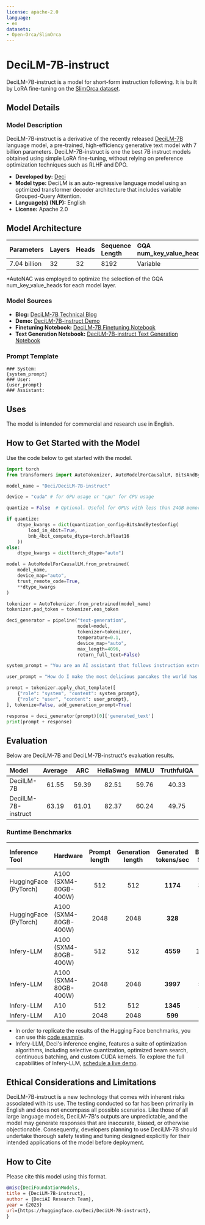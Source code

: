 ```yaml
---
license: apache-2.0
language:
- en
datasets:
- Open-Orca/SlimOrca
---
```

# DeciLM-7B-instruct

DeciLM-7B-instruct is a model for short-form instruction following. It is built by LoRA fine-tuning on the [SlimOrca dataset](https://huggingface.co/datasets/Open-Orca/SlimOrca).


## Model Details

### Model Description

DeciLM-7B-instruct is a derivative of the recently released [DeciLM-7B](https://huggingface.co/Deci/DeciLM-7B) language model, a pre-trained, high-efficiency generative text model with 7 billion parameters. DeciLM-7B-instruct is one the best 7B instruct models obtained using simple LoRA fine-tuning, without relying on preference optimization techniques such as RLHF and DPO.

- **Developed by:** [Deci](https://deci.ai/?utm_campaign=repos&utm_source=hugging-face&utm_medium=model-card&utm_content=decilm-7b-instruct)
- **Model type:** DeciLM is an auto-regressive language model using an optimized transformer decoder architecture that includes variable Grouped-Query Attention.
- **Language(s) (NLP):** English
- **License:** Apache 2.0

## Model Architecture

| Parameters | Layers | Heads  | Sequence Length  | GQA num_key_value_heads*  |
|:----------|:----------|:----------|:----------|:----------|
| 7.04 billion    | 32    | 32    | 8192   | Variable  |

*AutoNAC was employed to optimize the selection of the GQA num_key_value_heads for each model layer.


### Model Sources

- **Blog:** [DeciLM-7B Technical Blog](https://deci.ai/blog/introducing-DeciLM-7B-the-fastest-and-most-accurate-7b-large-language-model-to-date/?utm_campaign=repos&utm_source=hugging-face&utm_medium=model-card&utm_content=decilm-7b-instruct)
- **Demo:** [DeciLM-7B-instruct Demo](https://huggingface.co/spaces/Deci/DeciLM-7B-instruct)
- **Finetuning Notebook:** [DeciLM-7B Finetuning Notebook](https://colab.research.google.com/drive/1kEV6i96AQ94xTCvSd11TxkEaksTb5o3U?usp=sharing)
- **Text Generation Notebook:** [DeciLM-7B-instruct Text Generation Notebook](https://bit.ly/declm-7b-instruct)

### Prompt Template
```
### System:
{system_prompt}
### User:
{user_prompt}
### Assistant:
```

## Uses

The model is intended for commercial and research use in English.

## How to Get Started with the Model

Use the code below to get started with the model.

```python
import torch
from transformers import AutoTokenizer, AutoModelForCausalLM, BitsAndBytesConfig, pipeline

model_name = "Deci/DeciLM-7B-instruct"

device = "cuda" # for GPU usage or "cpu" for CPU usage

quantize = False  # Optional. Useful for GPUs with less than 24GB memory

if quantize:
    dtype_kwargs = dict(quantization_config=BitsAndBytesConfig(
        load_in_4bit=True,
        bnb_4bit_compute_dtype=torch.bfloat16
    ))
else:
    dtype_kwargs = dict(torch_dtype="auto")

model = AutoModelForCausalLM.from_pretrained(
    model_name,
    device_map="auto",
    trust_remote_code=True,
    **dtype_kwargs
)

tokenizer = AutoTokenizer.from_pretrained(model_name)
tokenizer.pad_token = tokenizer.eos_token

deci_generator = pipeline("text-generation",
                          model=model,
                          tokenizer=tokenizer,
                          temperature=0.1,
                          device_map="auto",
                          max_length=4096,
                          return_full_text=False)

system_prompt = "You are an AI assistant that follows instruction extremely well. Help as much as you can."

user_prompt = "How do I make the most delicious pancakes the world has ever tasted?"

prompt = tokenizer.apply_chat_template([
    {"role": "system", "content": system_prompt},
    {"role": "user", "content": user_prompt},
], tokenize=False, add_generation_prompt=True)

response = deci_generator(prompt)[0]['generated_text']
print(prompt + response)
```

## Evaluation

Below are DeciLM-7B and DeciLM-7B-instruct's evaluation results.

| Model | Average | ARC | HellaSwag | MMLU | TruthfulQA | Winogrande | GSM8K | 
|:----------|:---------:|:---------:|:---------:|:---------:|:---------:|:---------:|:---------:|
| DecilLM-7B | 61.55    | 59.39    | 82.51    | 59.76  | 40.33    | 79.95    | 47.38    | 
| DecilLM-7B-instruct | 63.19    | 61.01    | 82.37    | 60.24  | 49.75    | 79.72    | 46.02    | 



### Runtime Benchmarks

| Inference Tool | Hardware | Prompt length | Generation length | Generated tokens/sec | Batch Size | Number of Prompts |
|:----------|:----------|:---------:|:---------:|:---------:|:---------:|:---------:|
| HuggingFace (PyTorch) | A100 (SXM4-80GB-400W) | 512 | 512 | **1174** |  352 | 352 | 
| HuggingFace (PyTorch) | A100 (SXM4-80GB-400W) | 2048 | 2048 | **328** | 72 | 72 |
| Infery-LLM | A100 (SXM4-80GB-400W)| 512 | 512 | **4559**  | 1024 | 4096 |
| Infery-LLM | A100 (SXM4-80GB-400W) | 2048 | 2048 | **3997** | 512 | 2048 | 
| Infery-LLM | A10 | 512 | 512 | **1345** | 128 | 512 |  
| Infery-LLM | A10 | 2048 | 2048 | **599** | 32 | 128 | 

- In order to replicate the results of the Hugging Face benchmarks, you can use this [code example](https://huggingface.co/Deci/DeciLM-7B/blob/main/benchmark_hf_model.py).
- Infery-LLM, Deci's inference engine, features a suite of optimization algorithms, including selective quantization, optimized beam search, continuous batching, and custom CUDA kernels. To explore the full capabilities of Infery-LLM, [schedule a live demo](https://deci.ai/infery-llm-book-a-demo/?utm_campaign=DeciLM%207B%20Launch&utm_source=HF&utm_medium=decilm7b-model-card&utm_term=infery-demo).

## Ethical Considerations and Limitations

DeciLM-7B-instruct is a new technology that comes with inherent risks associated with its use. The testing conducted so far has been primarily in English and does not encompass all possible scenarios. Like those of all large language models, DeciLM-7B's outputs are unpredictable, and the model may generate responses that are inaccurate, biased, or otherwise objectionable. Consequently, developers planning to use DeciLM-7B should undertake thorough safety testing and tuning designed explicitly for their intended applications of the model before deployment.

## How to Cite

Please cite this model using this format.

```bibtex
@misc{DeciFoundationModels,
title = {DeciLM-7B-instruct},
author = {DeciAI Research Team},
year = {2023}
url={https://huggingface.co/Deci/DeciLM-7B-instruct},
}
```